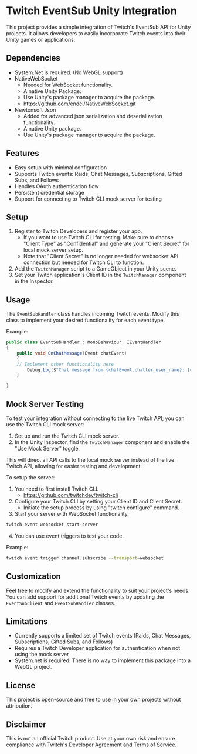 # Twitch EventSub Unity Integration

This project provides a simple integration of Twitch's EventSub API for Unity projects. It allows developers to easily incorporate Twitch events into their Unity games or applications.

## Dependencies

- System.Net is required. (No WebGL support)
- NativeWebSocket
	- Needed for WebSocket functionality.
	- A native Unity Package.
	- Use Unity's package manager to acquire the package.
	- https://github.com/endel/NativeWebSocket.git
- Newtonsoft Json
	- Added for advanced json serialization and deserialization functionality.
	- A native Unity package.
	- Use Unity's package manager to acquire the package.

## Features

- Easy setup with minimal configuration
- Supports Twitch events: Raids, Chat Messages, Subscriptions, Gifted Subs, and Follows
- Handles OAuth authentication flow
- Persistent credential storage
- Support for connecting to Twitch CLI mock server for testing

## Setup

1. Register to Twitch Developers and register your app.
	- If you want to use Twitch CLI for testing. Make sure to choose "Client Type" as "Confidential" and generate your "Client Secret" for local mock server setup.
	- Note that "Client Secret" is no longer needed for websocket API connection but needed for Twitch CLI to function.
2. Add the `TwitchManager` script to a GameObject in your Unity scene.
3. Set your Twitch application's Client ID in the `TwitchManager` component in the Inspector.

## Usage

The `EventSubHandler` class handles incoming Twitch events. Modify this class to implement your desired functionality for each event type.

Example:

```csharp
public class EventSubHandler : MonoBehaviour, IEventHandler
{
    public void OnChatMessage(Event chatEvent)
    {
	// Implement other functionality here
        Debug.Log($"Chat message from {chatEvent.chatter_user_name}: {chatEvent.message.text}");
    }

}
```

## Mock Server Testing

To test your integration without connecting to the live Twitch API, you can use the Twitch CLI mock server:

1. Set up and run the Twitch CLI mock server.
2. In the Unity Inspector, find the `TwitchManager` component and enable the "Use Mock Server" toggle.

This will direct all API calls to the local mock server instead of the live Twitch API, allowing for easier testing and development.

To setup the server:
1. You need to first install Twitch CLI.
	- https://github.com/twitchdev/twitch-cli
2. Configure your Twitch CLI by setting your Client ID and Client Secret.
	- Initiate the setup process by using "twitch configure" command.
3. Start your server with WebSocket functionality.

```bash
twitch event websocket start-server
```

4. You can use event triggers to test your code.

Example:

```bash
twitch event trigger channel.subscribe --transport=websocket
```

## Customization

Feel free to modify and extend the functionality to suit your project's needs. You can add support for additional Twitch events by updating the `EventSubClient` and `EventSubHandler` classes.

## Limitations

- Currently supports a limited set of Twitch events (Raids, Chat Messages, Subscriptions, Gifted Subs, and Follows)
- Requires a Twitch Developer application for authentication when not using the mock server
- System.net is required. There is no way to implement this package into a WebGL project.

## License

This project is open-source and free to use in your own projects without attribution.

## Disclaimer

This is not an official Twitch product. Use at your own risk and ensure compliance with Twitch's Developer Agreement and Terms of Service.
